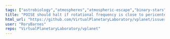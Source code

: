 ```yaml
---
tags: ["astrobiology","atmospheres","atmospheric-escape","binary-stars","bug","climate","exoplanets","galaxies","geochemistry","geophysics","habitability","magnetic-fields","n-body-simulator","orbits","planetary-science","rotation","stellar","stellar-astrophysics","tides"]
title: "POISE should halt if rotational frequency is close to pericenter angular frequency"
html_url: "https://github.com/VirtualPlanetaryLaboratory/vplanet/issues/142"
user: "RoryBarnes"
repo: "VirtualPlanetaryLaboratory/vplanet"
---
```


